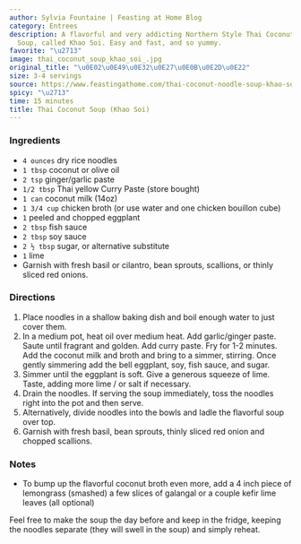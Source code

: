 ```yaml
---
author: Sylvia Fountaine | Feasting at Home Blog
category: Entrees
description: A flavorful and very addicting Northern Style Thai Coconut Curry Noodle
  Soup, called Khao Soi. Easy and fast, and so yummy.
favorite: "\u2713"
image: thai_coconut_soup_khao_soi_.jpg
original_title: "\u0E02\u0E49\u0E32\u0E27\u0E0B\u0E2D\u0E22"
size: 3-4 servings
source: https://www.feastingathome.com/thai-coconut-noodle-soup-khao-soi/
spicy: "\u2713"
time: 15 minutes
title: Thai Coconut Soup (Khao Soi)
---
```


### Ingredients

* `4 ounces` dry rice noodles
* `1 tbsp` coconut or olive oil
* `2 tsp` ginger/garlic paste
* `1/2 tbsp` Thai yellow Curry Paste (store bought)
* `1 can` coconut milk (14oz)
* `1 3/4 cup` chicken broth (or use water and one chicken bouillon cube)
* `1` peeled and chopped eggplant
* `2 tbsp` fish sauce
* `2 tbsp` soy sauce
* `2 ½ tbsp` sugar, or alternative substitute
* `1` lime
* Garnish with fresh basil or cilantro, bean sprouts, scallions, or thinly sliced red onions.

### Directions

1. Place noodles in a shallow baking dish and boil enough water to just cover them.
2. In a medium pot, heat oil over medium heat. Add garlic/ginger paste. Saute until fragrant and golden. Add curry paste. Fry for 1-2 minutes. Add the coconut milk and broth and bring to a simmer, stirring. Once gently simmering add the bell eggplant, soy, fish sauce, and sugar.
3. Simmer until the eggplant is soft. Give a generous squeeze of lime. Taste, adding more lime / or salt if necessary.
4. Drain the noodles. If serving the soup immediately, toss the noodles right into the pot and then serve.
5. Alternatively, divide noodles into the bowls and ladle the flavorful soup over top.
6. Garnish with fresh basil, bean sprouts, thinly sliced red onion and chopped scallions.

### Notes

- To bump up the flavorful coconut broth even more, add a 4 inch piece of lemongrass (smashed) a few slices of galangal or a couple kefir lime leaves (all optional)

Feel free to make the soup the day before and keep in the fridge, keeping the noodles separate (they will swell in the soup) and simply reheat.